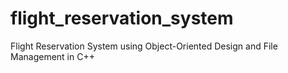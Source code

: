# flight_reservation_system
Flight Reservation System using Object-Oriented Design and File Management in C++
